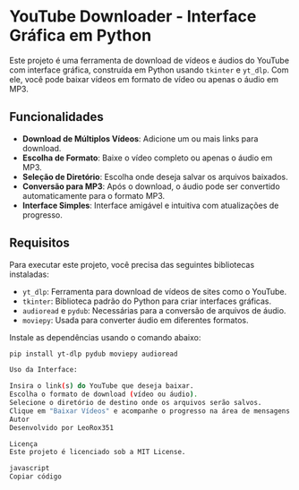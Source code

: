 # YouTube Downloader - Interface Gráfica em Python

Este projeto é uma ferramenta de download de vídeos e áudios do YouTube com interface gráfica, construída em Python usando `tkinter` e `yt_dlp`. Com ele, você pode baixar vídeos em formato de vídeo ou apenas o áudio em MP3.

## Funcionalidades

- **Download de Múltiplos Vídeos**: Adicione um ou mais links para download.
- **Escolha de Formato**: Baixe o vídeo completo ou apenas o áudio em MP3.
- **Seleção de Diretório**: Escolha onde deseja salvar os arquivos baixados.
- **Conversão para MP3**: Após o download, o áudio pode ser convertido automaticamente para o formato MP3.
- **Interface Simples**: Interface amigável e intuitiva com atualizações de progresso.

## Requisitos

Para executar este projeto, você precisa das seguintes bibliotecas instaladas:

- `yt_dlp`: Ferramenta para download de vídeos de sites como o YouTube.
- `tkinter`: Biblioteca padrão do Python para criar interfaces gráficas.
- `audioread` e `pydub`: Necessárias para a conversão de arquivos de áudio.
- `moviepy`: Usada para converter áudio em diferentes formatos.

Instale as dependências usando o comando abaixo:
```bash
pip install yt-dlp pydub moviepy audioread

Uso da Interface:

Insira o link(s) do YouTube que deseja baixar.
Escolha o formato de download (vídeo ou áudio).
Selecione o diretório de destino onde os arquivos serão salvos.
Clique em "Baixar Vídeos" e acompanhe o progresso na área de mensagens.
Autor
Desenvolvido por LeoRox351

Licença
Este projeto é licenciado sob a MIT License.

javascript
Copiar código

